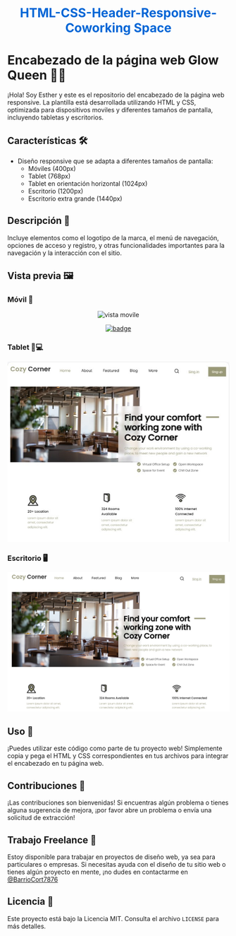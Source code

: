 <h1 align="center" style="color: #0366d6;">
   HTML-CSS-Header-Responsive-Coworking Space
</h1>

# Encabezado de la página web Glow Queen 💄✨

¡Hola! Soy Esther y este es el repositorio del encabezado de la página web responsive. La plantilla está desarrollada utilizando HTML y CSS, optimizada para dispositivos moviles y diferentes tamaños de pantalla, incluyendo tabletas y escritorios.

## Características 🛠️

- Diseño responsive que se adapta a diferentes tamaños de pantalla:
  - Móviles (400px)
  - Tablet (768px)
  - Tablet en orientación horizontal (1024px)
  - Escritorio (1200px)
  - Escritorio extra grande (1440px)

## Descripción 📝

Incluye elementos como el logotipo de la marca, el menú de navegación, opciones de acceso y registro, y otras funcionalidades importantes para la navegación y la interacción con el sitio.

## Vista previa 🖼️

### Móvil 📱

<div align="center">
  <img src="/img/vita_movil01.jpg/" alt="vista movile"/>
</div>

<p align="center">
   <a href="src/">
      <img src="https://img.shields.io/badge/ver%20codigo-%23761C76?style=for-the-badge" alt="badge">
   </a>
</p>

### Tablet 📱💻

<div align="center">
  <img src="/img/vista_tablet.jpg/" alt="vista tablet"/>
</div>


### Escritorio 🖥️

<div align="center">
  <img src="/img/vista_desktop.jpg/" alt="vista desktop"/>
</div>


## Uso 🚀

¡Puedes utilizar este código como parte de tu proyecto web! Simplemente copia y pega el HTML y CSS correspondientes en tus archivos para integrar el encabezado en tu página web.

## Contribuciones 🤝

¡Las contribuciones son bienvenidas! Si encuentras algún problema o tienes alguna sugerencia de mejora, ¡por favor abre un problema o envía una solicitud de extracción!

## Trabajo Freelance 💼

Estoy disponible para trabajar en proyectos de diseño web, ya sea para particulares o empresas. Si necesitas ayuda con el diseño de tu sitio web o tienes algún proyecto en mente, ¡no dudes en contactarme en 
<br>
[@BarrioCort7876](https://www.twitter.com/BarrioCort7876) 

## Licencia 📄

Este proyecto está bajo la Licencia MIT. Consulta el archivo `LICENSE` para más detalles.
